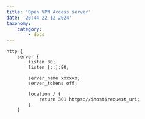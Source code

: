 ```yaml
---
title: 'Open VPN Access server'
date: '20:44 22-12-2024'
taxonomy:
    category:
        - docs
---
```


    http {
        server {
            listen 80;
            listen [::]:80;
        
            server_name xxxxxx;
            server_tokens off;
        
            location / {
                return 301 https://$host$request_uri;
            }
        }